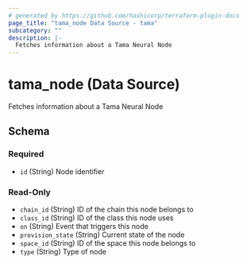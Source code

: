 ```yaml
---
# generated by https://github.com/hashicorp/terraform-plugin-docs
page_title: "tama_node Data Source - tama"
subcategory: ""
description: |-
  Fetches information about a Tama Neural Node
---
```


# tama_node (Data Source)

Fetches information about a Tama Neural Node



<!-- schema generated by tfplugindocs -->
## Schema

### Required

- `id` (String) Node identifier

### Read-Only

- `chain_id` (String) ID of the chain this node belongs to
- `class_id` (String) ID of the class this node uses
- `on` (String) Event that triggers this node
- `provision_state` (String) Current state of the node
- `space_id` (String) ID of the space this node belongs to
- `type` (String) Type of node
